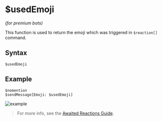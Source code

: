 # $usedEmoji
*(for premium bots)*

This function is used to return the emoji which was triggered in `$reaction[]` command.

## Syntax
```
$usedEmoji
```

## Example
```
$nomention
$sendMessage[Emoji: $usedEmoji]
```

![example](https://user-images.githubusercontent.com/113303649/210167363-a6a51194-d330-458e-8d98-7c8651827034.png)

> For more info, see the [Awaited Reactions Guide](../premium/awaitedReactions.md).
